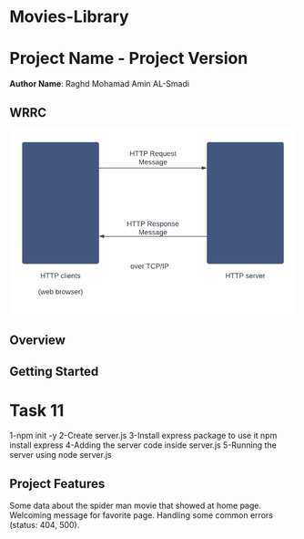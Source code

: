 # Movies-Library

# Project Name - Project Version

**Author Name**: Raghd Mohamad Amin AL-Smadi

## WRRC
![wwrc](./Blank%20diagram.png)

## Overview

## Getting Started
# Task 11
1-npm init -y
2-Create server.js
3-Install express package to use it npm install express
4-Adding the server code inside server.js
5-Running the server using node server.js

## Project Features
Some data about the spider man movie that showed at home page.
Welcoming message for favorite page.
Handling some common errors (status: 404, 500).